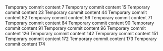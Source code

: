Temporary commit content 7
Temporary commit content 15
Temporary commit content 23
Temporary commit content 44
Temporary commit content 52
Temporary commit content 56
Temporary commit content 71
Temporary commit content 84
Temporary commit content 90
Temporary commit content 91
Temporary commit content 96
Temporary commit content 126
Temporary commit content 142
Temporary commit content 151
Temporary commit content 172
Temporary commit content 173
Temporary commit content 174
